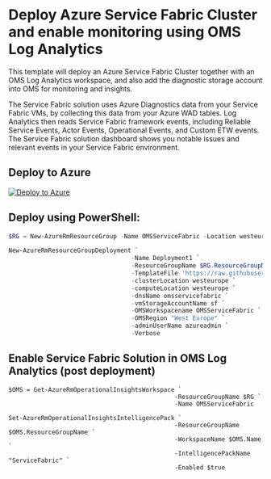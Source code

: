# Deploy Azure Service Fabric Cluster and enable monitoring using OMS Log Analytics
This template will deploy an Azure Service Fabric Cluster together with an OMS Log Analytics workspace, and also add the diagnostic storage account into OMS for monitoring and insights. 

The Service Fabric solution uses Azure Diagnostics data from your Service Fabric VMs, by collecting this data from your Azure WAD tables. 
Log Analytics then reads Service Fabric framework events, including Reliable Service Events, Actor Events, Operational Events, and Custom ETW events. 
The Service Fabric solution dashboard shows you notable issues and relevant events in your Service Fabric environment.

## Deploy to Azure
[![Deploy to Azure](http://azuredeploy.net/deploybutton.png)](https://portal.azure.com/#create/Microsoft.Template/uri/https%3A%2F%2Fraw.githubusercontent.com%2Fkrnese%2Fazuredeploy%2Fmaster%2FOMS%2FMSOMS%2FServiceFabric%2F%2Fazuredeploy.json) 

## Deploy using PowerShell:
````powershell
$RG = New-AzureRmResourceGroup -Name OMSServiceFabric -Location westeurope

New-AzureRmResourceGroupDeployment `
                                  -Name Deployment1 `
                                  -ResourceGroupName $RG.ResourceGroupName `
                                  -TemplateFile 'https://raw.githubusercontent.com/krnese/AzureDeploy/master/OMS/MSOMS/ServiceFabric/azuredeploy.json' `
                                  -clusterLocation westeurope `
                                  -computeLocation westeurope `
                                  -dnsName omsservicefabric `
                                  -vmStorageAccountName sf `
                                  -OMSWorkspacename OMSServiceFabric `
                                  -OMSRegion "West Europe" `
                                  -adminUserName azureadmin `
                                  -Verbose
````                                   
## Enable Service Fabric Solution in OMS Log Analytics (post deployment)
````
$OMS = Get-AzureRmOperationalInsightsWorkspace `
                                              -ResourceGroupName $RG `
                                              -Name OMSServiceFabric
                                              
Set-AzureRmOperationalInsightsIntelligencePack `
                                              -ResourceGroupName $OMS.ResourceGroupName `
                                              -WorkspaceName $OMS.Name `
                                              -IntelligencePackName "ServiceFabric" `
                                              -Enabled $true
````
